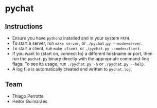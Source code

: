 pychat
======

Instructions
------------

* Ensure you have `python3` installed and in your system `PATH`.
* To start a server, run `make server`, or `./pychat.py --mode=server`.
* To start a client, run `make client`, or `./pychat.py --mode=client`.
* If you want to {start on, connect to} a different hostname or port, then run
  the `pychat.py` binary directly with the appropriate command-line flags.
  To see its usage, run `./pychat.py -h` or `./pychat.py --help`.
* A log file is automatically created and written to `pychat.log`.

Team
----

* Thiago Perrotta
* Heitor Guimarães

